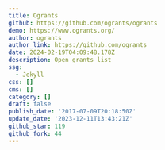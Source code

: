 ```yaml
---
title: Ogrants
github: https://github.com/ogrants/ogrants
demo: https://www.ogrants.org/
author: ogrants
author_link: https://github.com/ogrants
date: 2024-02-19T04:09:48.178Z
description: Open grants list
ssg:
  - Jekyll
css: []
cms: []
category: []
draft: false
publish_date: '2017-07-09T20:18:50Z'
update_date: '2023-12-11T13:43:21Z'
github_star: 119
github_fork: 44
---
```

